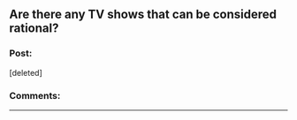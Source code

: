 ## Are there any TV shows that can be considered rational?

### Post:

[deleted]

### Comments:

---

